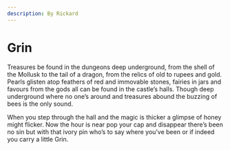 ```yaml
---
description: By Rickard
---
```


# Grin

Treasures be found in the dungeons deep underground, from the shell of the Mollusk to the tail of a dragon, from the relics of old to rupees and gold. Pearls glisten atop feathers of red and immovable stones, fairies in jars and favours from the gods all can be found in the castle’s halls. Though deep underground where no one’s around and treasures abound the buzzing of bees is the only sound.

When you step through the hall and the magic is thicker a glimpse of honey might flicker. Now the hour is near pop your cap and disappear there’s been no sin but with that ivory pin who’s to say where you’ve been or if indeed you carry a little Grin.
